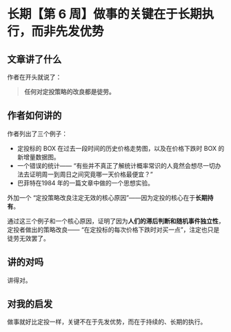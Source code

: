 # 长期【第 6 周】做事的关键在于长期执行，而非先发优势

## 文章讲了什么

作者在开头就说了：

> **任何对定投策略的改良都是徒劳。**

## 作者如何讲的

作者列出了三个例子：

- 定投标的 BOX 在过去一段时间的历史价格走势图，以及在价格下跌时 BOX 的新增量数据图。
- 一个错误的统计—— “有些并不真正了解统计概率常识的人竟然会想尽一切办法去证明周一到周日之间究竟哪一天价格最便宜？”
- 巴菲特在1984 年的一篇文章中做的一个思想实验。

外加一个 “定投策略改良注定无效的核心原因”——因为定投的核心在于**长期持有**。

通过这三个例子和一个核心原因，证明了因为**人们的滞后判断和随机事件独立性**，定投者做出的策略改良—— “在定投标的每次价格下跌时对买一点”，注定也只是徒劳无效罢了。

## 讲的对吗

讲得对。

## 对我的启发

做事就好比定投一样，关键不在于先发优势，而在于持续的、长期的执行。